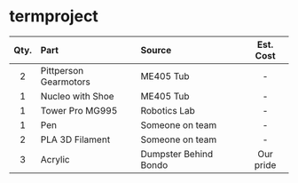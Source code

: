 # termproject

| Qty. | Part                  | Source                | Est. Cost |
|:----:|:----------------------|:----------------------|:---------:|
|  2   | Pittperson Gearmotors | ME405 Tub             |     -     |
|  1   | Nucleo with Shoe      | ME405 Tub             |     -     |
|  1   | Tower Pro MG995       | Robotics Lab          |     -     |
|  1   | Pen                   | Someone on team       |     -     |
|  2   | PLA 3D Filament       | Someone on team       |     -     |
|  3   | Acrylic               | Dumpster Behind Bondo | Our pride |
